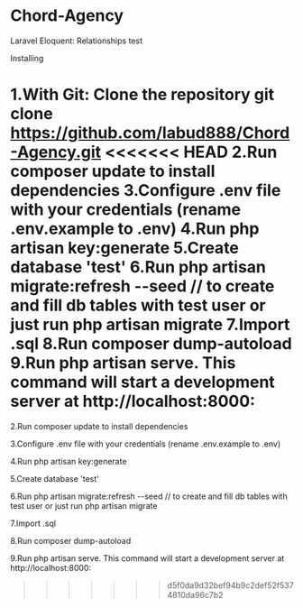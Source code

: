 # Chord-Agency

Laravel Eloquent: Relationships test 

Installing

1.With Git: Clone the repository git clone https://github.com/labud888/Chord-Agency.git
<<<<<<< HEAD
2.Run composer update to install dependencies
3.Configure .env file with your credentials (rename .env.example to .env)
4.Run php artisan key:generate
5.Create database 'test'
6.Run php artisan migrate:refresh --seed // to create and fill db tables with test user or just run php artisan migrate
7.Import .sql
8.Run composer dump-autoload
9.Run php artisan serve. This command will start a development server at http://localhost:8000:
=======

2.Run composer update to install dependencies

3.Configure .env file with your credentials (rename .env.example to .env)

4.Run php artisan key:generate

5.Create database 'test'

6.Run php artisan migrate:refresh --seed // to create and fill db tables with test user or just run php artisan migrate

7.Import .sql

8.Run composer dump-autoload

9.Run php artisan serve. This command will start a development server at http://localhost:8000:

>>>>>>> d5f0da9d32bef94b9c2def52f5374810da96c7b2
